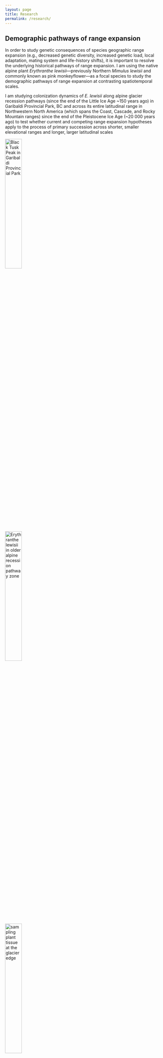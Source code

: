 ```yaml
---
layout: page
title: Research
permalink: /research/
---
```


<h2> Demographic pathways of range expansion </h2>

In order to study genetic consequences of species geographic range expansion (e.g., decreased genetic diversity, increased genetic load, local adaptation, mating system and life-history shifts), it is important to resolve the underlying historical pathways of range expansion. I am using the native alpine plant <i>Erythranthe lewisii</i>—previously Northern <i>Mimulus lewisii</i> and commonly known as pink monkeyflower—as a focal species to study the demographic pathways of range expansion at contrasting spatiotemporal scales.
<p>
I am studying colonization dynamics of <i>E. lewisii</i> along alpine glacier recession pathways (since the end of the Little Ice Age ~150 years ago) in Garibaldi Provincial Park, BC and across its entire latitudinal range in Northwestern North America (which spans the Coast, Cascade, and Rocky Mountain ranges) since the end of the Pleistocene Ice Age (~20 000 years ago) to test whether current and competing range expansion hypotheses apply to the process of primary succession across shorter, smaller elevational ranges and longer,  larger latitudinal scales
 
 <div class="row">
  <div class="column">
    <img src="/assets/Garibaldi_balck_tusk.jpg" alt="Black Tusk Peak in Garibaldi Provincial Park" style="width:33%">
  </div>
  <div class="column">
    <img src="/assets/E_lewisii_core.jpg" alt="Erythranthe lewisii in older alpine recession pathway zone" style="width:33%">
  </div>
  <div class="column">
    <img src="/assets/E_lewisii_edge.jpg" alt="sampling plant tissue at the glacier edge" style="width:33%">
  </div>
</div>
 <p style="font-size:10pt;color:DimGrey"> Alpine glacier recession pathway fieldwork. (Left) Black Tusk in Garibaldi Provincial Park, BC. (Middle) <i>Erythranthe lewisii</i> growing in older alpine recession pathway zone. (Right) Sampling <i>E. lewisii</i> tissue at the edge of Helm Glacier. </p>
</div>
<br>

 <div class="row">
  <div class="column">
    <img src="/assets/XXX.jpg" alt="XXX" style="width:100%">
  </div>
  <div class="column">
    <img src="/assets/XXX.jpg" alt="XXX" style="width:100%">
  </div>
  <div class="column">
    <img src="/assets/XXX.jpg" alt="XXX" style="width:100%">
  </div>
</div>
 <p style="font-size:10pt;color:DimGrey"> Range wide sampling fieldwork. (Left) Geographic distribution of E.lewisii from iNaturalist. (Middle) sampling somewhere in Canada (Right) Erythrnathe lewisii at Mount Baker (or eslewhere).  </p>
</div>
<br>

then we will have three panorama's on top of one anotherand the bottom one will have the description. 
2021 Sampling at (Top) Three Sisters Wilderness (Middle) Iron Bog Lake, ID, (Bottom) Creek name, Crazy Mountains, MT

<h2> Genetic consequences of range expansion </h2>

Current eco-evolutionary theory predicts shifts in plant mating system type as a result of range expansion to achieve reproductive assurance, where the ability to self-fertilize or reproduce clonally provides a means to successfully reproduce in a new environment that is potentially devoid of conspecifics and/or pollinators. I am testing the effect of range expansion on mating system evolution, and will use my phylogeographic results across the latitudinal range of <i> E. lewisii</i> as a framework to test whether spatial patterns in mating system in <i> E. lewisii</i> (e.g., autonomous selfing rate vs. propensity for clonal growth) are related to historical pathways of range expansion.
<p>
 <p>
 Contemporary models of expansion load have only explored the effects of density-independent selection on relative reductions in edge population fitness, however, the demographic pathways of range expansion underlying the process of allele surfing create conditions where density-dependent selection is relevant. I am using simulation modelling to investigate the genetic consequences of density-dependent selection on life-history traits during range expansion. Our eco-evo range expansion model explores a more nuanced set of assumptions underlying expansion load theory, and broadens the potential processes included in existing theoretical frameworks that likely occur during range expansion in nature.

<div class="row">
 <div class="column2">
   <img src="/assets/PHOTO_OF_LEWISII_RANGE.jpg" style="width:100%">
 </div>
 <div class="column2">
   <img src="/assets/PHOTO_OF_LEWISII_FLOWER.jpg" style="width:100%">
 </div>
 <p style="font-size:10pt;color:DimGrey"> A DESCRIPTION.</p>
</div>
<br>
   
<h2> Diversity, Inclusivity, and Equity in Science in Canada: Gender & Career Stage </h2>

We investigated potential barriers to successful scientific funding outcomes for women and/or early career scientists. Using publicly available data from the NSERC Database, we explored interactions between gender and career stage on grant writing (word use) and funding success in the 2016 Discovery Grant competition.
<p>
 <p>
 We did not detect significant influence of gender on word use or grant value, but we detected a strong main effect of career stage and gender across all NSERC categories on funding success. Career stage was the most important predictor of award value and rejection rates were higher for women (40 percent) than men (33 percent) at early career stages. We shared our results with NSERC, to draw their attention to existing discrepancies between early career researchers and to improve future grant evaluation policies. 
   <p>
<a href="https://www.zoology.ubc.ca/~otto/Reprints/Urquhart-Cronish2019.pdf"> PDF </a>
  <p>
<a href="https://www.universityaffairs.ca/news/news-article/study-finds-gender-differences-in-success-rates-for-canadian-scientific-research-grants/"> Press </a> 

